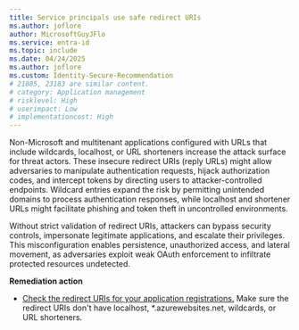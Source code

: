 ```yaml
---
title: Service principals use safe redirect URIs
ms.author: joflore
author: MicrosoftGuyJFlo
ms.service: entra-id
ms.topic: include
ms.date: 04/24/2025
ms.author: joflore
ms.custom: Identity-Secure-Recommendation
# 21885, 23183 are similar content.
# category: Application management
# risklevel: High
# userimpact: Low
# implementationcost: High
---
```

Non-Microsoft and multitenant applications configured with URLs that include wildcards, localhost, or URL shorteners increase the attack surface for threat actors. These insecure redirect URIs (reply URLs) might allow adversaries to manipulate authentication requests, hijack authorization codes, and intercept tokens by directing users to attacker-controlled endpoints. Wildcard entries expand the risk by permitting unintended domains to process authentication responses, while localhost and shortener URLs might facilitate phishing and token theft in uncontrolled environments.

Without strict validation of redirect URIs, attackers can bypass security controls, impersonate legitimate applications, and escalate their privileges. This misconfiguration enables persistence, unauthorized access, and lateral movement, as adversaries exploit weak OAuth enforcement to infiltrate protected resources undetected.

**Remediation action**

- [Check the redirect URIs for your application registrations.](/entra/identity-platform/reply-url) Make sure the redirect URIs don't have localhost, *.azurewebsites.net, wildcards, or URL shorteners.
